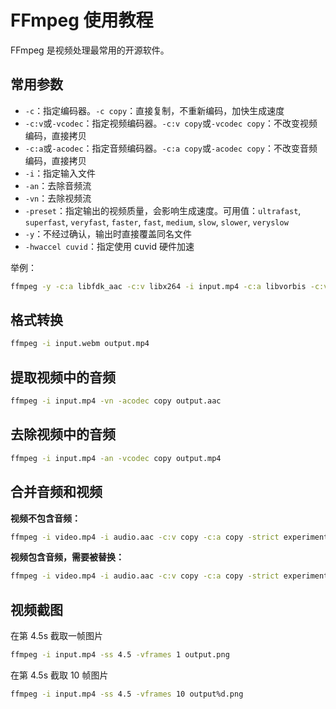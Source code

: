 # FFmpeg 使用教程


FFmpeg 是视频处理最常用的开源软件。

<!--more-->

## 常用参数

- `-c`：指定编码器。`-c copy`：直接复制，不重新编码，加快生成速度
- `-c:v`或`-vcodec`：指定视频编码器。`-c:v copy`或`-vcodec copy`：不改变视频编码，直接拷贝
- `-c:a`或`-acodec`：指定音频编码器。`-c:a copy`或`-acodec copy`：不改变音频编码，直接拷贝
- `-i`：指定输入文件
- `-an`：去除音频流
- `-vn`：去除视频流
- `-preset`：指定输出的视频质量，会影响生成速度。可用值：`ultrafast`, `superfast`, `veryfast`, `faster`, `fast`, `medium`, `slow`, `slower`, `veryslow`
- `-y`：不经过确认，输出时直接覆盖同名文件
- `-hwaccel cuvid`：指定使用 cuvid 硬件加速

举例：

```bash
ffmpeg -y -c:a libfdk_aac -c:v libx264 -i input.mp4 -c:a libvorbis -c:v libvpx-vp9 output.webm
```

## 格式转换

```bash
ffmpeg -i input.webm output.mp4
```

## 提取视频中的音频

```bash
ffmpeg -i input.mp4 -vn -acodec copy output.aac
```

## 去除视频中的音频

```bash
ffmpeg -i input.mp4 -an -vcodec copy output.mp4
```

## 合并音频和视频

**视频不包含音频：**

```bash
ffmpeg -i video.mp4 -i audio.aac -c:v copy -c:a copy -strict experimental output.mp4
```

**视频包含音频，需要被替换：**

```bash
ffmpeg -i video.mp4 -i audio.aac -c:v copy -c:a copy -strict experimental -map 0:v:0 -map 1:a:0 output.mp4
```

## 视频截图

在第 4.5s 截取一帧图片

```bash
ffmpeg -i input.mp4 -ss 4.5 -vframes 1 output.png
```

在第 4.5s 截取 10 帧图片

```bash
ffmpeg -i input.mp4 -ss 4.5 -vframes 10 output%d.png
```

